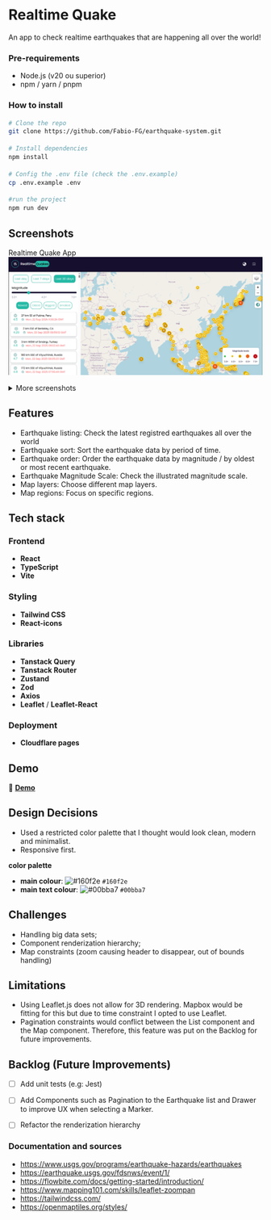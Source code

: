 # Realtime Quake

An app to check realtime earthquakes that are happening all over the world!

### Pre-requirements

- Node.js (v20 ou superior)
- npm / yarn / pnpm

### How to install

```bash
# Clone the repo
git clone https://github.com/Fabio-FG/earthquake-system.git

# Install dependencies
npm install

# Config the .env file (check the .env.example)
cp .env.example .env

#run the project
npm run dev

```

## Screenshots

Realtime Quake App
![App Screenshot](screenshots/realtimequake-print1.png)

<details>
<summary>More screenshots</summary>

![Feature 1](screenshots/realtimequake-print1.png)
![Desktop View](screenshots/realtimequake-print2.png)
![Desktop View](screenshots/realtimequake-print3.png)
![Mobile View](screenshots/realtimequake-print4.png)
![Mobile View](screenshots/realtimequake-print5.png)

</details>

## Features

- Earthquake listing: Check the latest registred earthquakes all over the world
- Earthquake sort: Sort the earthquake data by period of time.
- Earthquake order: Order the earthquake data by magnitude / by oldest or most recent earthquake.
- Earthquake Magnitude Scale: Check the illustrated magnitude scale.
- Map layers: Choose different map layers.
- Map regions: Focus on specific regions.


## Tech stack

### Frontend
- **React**
- **TypeScript**
- **Vite**

### Styling
- **Tailwind CSS** 
- **React-icons**

### Libraries
- **Tanstack Query** 
- **Tanstack Router** 
- **Zustand**
- **Zod**
- **Axios**
- **Leaflet** / **Leaflet-React**

### Deployment
- **Cloudflare pages**


## Demo

🔗 **[Demo](https://earthquake-system.pages.dev/)**


## Design Decisions
- Used a restricted color palette that I thought would look clean, modern and minimalist.
- Responsive first.

**color palette**
- **main colour**: ![#160f2e](https://placehold.co/15x15/160f2e/160f2e.png) `#160f2e`
- **main text colour**: ![#00bba7](https://placehold.co/15x15/00bba7/00bba7.png) `#00bba7`



## Challenges
- Handling big data sets;
- Component renderization hierarchy;
- Map constraints (zoom causing header to disappear, out of bounds handling)

## Limitations
- Using Leaflet.js does not allow for 3D rendering. Mapbox would be fitting for this but due to time constraint I opted to use Leaflet.
- Pagination constraints would conflict between the List component and the Map component. Therefore, this feature was put on the Backlog for future improvements.


## Backlog (Future Improvements)
- [ ] Add unit tests (e.g: Jest)
- [ ] Add Components such as Pagination to the Earthquake list and Drawer to improve UX when selecting a Marker.
- [ ] Refactor the renderization hierarchy


### Documentation and sources

- https://www.usgs.gov/programs/earthquake-hazards/earthquakes
- https://earthquake.usgs.gov/fdsnws/event/1/
- https://flowbite.com/docs/getting-started/introduction/
- https://www.mapping101.com/skills/leaflet-zoompan
- https://tailwindcss.com/
- https://openmaptiles.org/styles/

